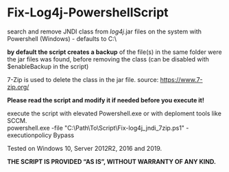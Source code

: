 # Fix-Log4j-PowershellScript
search and remove JNDI class from *log4j*.jar files on the system with Powershell (Windows) - defaults to C:\ <br>

<b>by default the script creates a backup</b> of the file(s) in the same folder were the jar files was found, before removing the class (can be disabled with $enableBackup in the script)

7-Zip is used to delete the class in the jar file.
source: https://www.7-zip.org/

<b> Please read the script and modify it if needed before you execute it!</b>

execute the script with elevated Powershell.exe or with deploment tools like SCCM.<br>
powershell.exe -file "C:\Path\To\Script\Fix-log4j_jndi_7zip.ps1" -executionpolicy Bypass

Tested on Windows 10, Server 2012R2, 2016 and 2019.

<b>THE SCRIPT IS PROVIDED “AS IS”, WITHOUT WARRANTY OF ANY KIND.</b>



